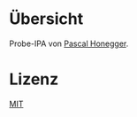 # Übersicht
Probe-IPA von [Pascal Honegger](https://github.com/PascalHonegger).

# Lizenz
[MIT](/LICENSE)
